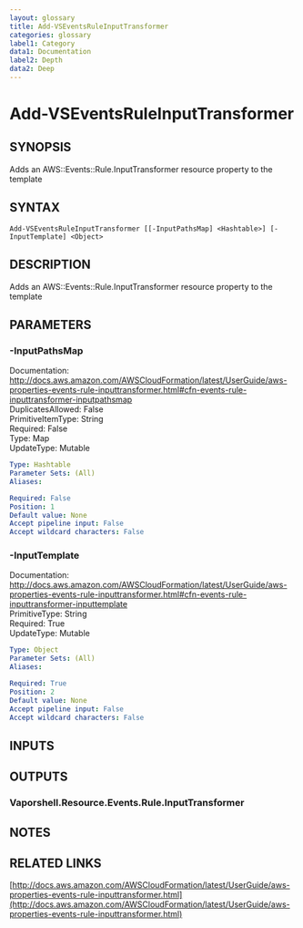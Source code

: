 ```yaml
---
layout: glossary
title: Add-VSEventsRuleInputTransformer
categories: glossary
label1: Category
data1: Documentation
label2: Depth
data2: Deep
---
```


# Add-VSEventsRuleInputTransformer

## SYNOPSIS
Adds an AWS::Events::Rule.InputTransformer resource property to the template

## SYNTAX

```
Add-VSEventsRuleInputTransformer [[-InputPathsMap] <Hashtable>] [-InputTemplate] <Object>
```

## DESCRIPTION
Adds an AWS::Events::Rule.InputTransformer resource property to the template

## PARAMETERS

### -InputPathsMap
Documentation: http://docs.aws.amazon.com/AWSCloudFormation/latest/UserGuide/aws-properties-events-rule-inputtransformer.html#cfn-events-rule-inputtransformer-inputpathsmap    
DuplicatesAllowed: False    
PrimitiveItemType: String    
Required: False    
Type: Map    
UpdateType: Mutable

```yaml
Type: Hashtable
Parameter Sets: (All)
Aliases: 

Required: False
Position: 1
Default value: None
Accept pipeline input: False
Accept wildcard characters: False
```

### -InputTemplate
Documentation: http://docs.aws.amazon.com/AWSCloudFormation/latest/UserGuide/aws-properties-events-rule-inputtransformer.html#cfn-events-rule-inputtransformer-inputtemplate    
PrimitiveType: String    
Required: True    
UpdateType: Mutable

```yaml
Type: Object
Parameter Sets: (All)
Aliases: 

Required: True
Position: 2
Default value: None
Accept pipeline input: False
Accept wildcard characters: False
```

## INPUTS

## OUTPUTS

### Vaporshell.Resource.Events.Rule.InputTransformer

## NOTES

## RELATED LINKS

[http://docs.aws.amazon.com/AWSCloudFormation/latest/UserGuide/aws-properties-events-rule-inputtransformer.html](http://docs.aws.amazon.com/AWSCloudFormation/latest/UserGuide/aws-properties-events-rule-inputtransformer.html)

